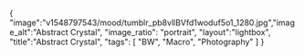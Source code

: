 {
 "image":"v1548797543/mood/tumblr_pb8vllBVfd1woduf5o1_1280.jpg","image_alt":"Abstract Crystal", 
 "image_ratio": "portrait", 
 "layout":"lightbox",
 "title":"Abstract Crystal",
 "tags": [
  "BW",
  "Macro",
  "Photography"
 ]
 }